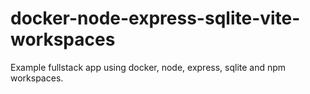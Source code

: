 # docker-node-express-sqlite-vite-workspaces
Example fullstack app using docker, node, express, sqlite and npm workspaces.
